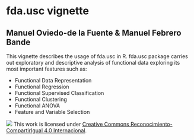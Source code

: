 # fda.usc vignette 
## Manuel Oviedo-de la Fuente & Manuel Febrero Bande

This vignette describes the usage of fda.usc in R. fda.usc package carries out exploratory and descriptive analysis of functional data exploring its most important features such as:

* Functional Data Representation  
* Functional Regression  
* Functional Supervised Classification
* Functional Clustering
* Functional ANOVA	
* Feature and Variable Selection

![](https://licensebuttons.net/l/by-sa/4.0/88x31.png)
This work is licensed under  [Creative Commons Reconocimiento-CompartirIgual 4.0 Internacional](https://creativecommons.org/licenses/by-sa/4.0/deed.es).
